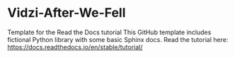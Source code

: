 # Vidzi-After-We-Fell
Template for the Read the Docs tutorial This GitHub template includes fictional Python library with some basic Sphinx docs.  Read the tutorial here:  https://docs.readthedocs.io/en/stable/tutorial/
